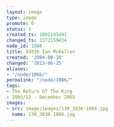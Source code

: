```yaml
---
layout: image
type: image
promote: 0
status: 1
created_ts: 1092143491
changed_ts: 1372159434
node_id: 1086
title: 03036 Ian McKellen
created: '2004-08-10'
changed: '2013-06-25'
aliases:
- "/node/1086/"
permalink: "/node/1086/"
tags:
- The Return Of The King
- 2003/12 - December 2003
images:
- src: image/images/130_3036-1086.jpg
  name: 130_3036-1086.jpg
---
```


